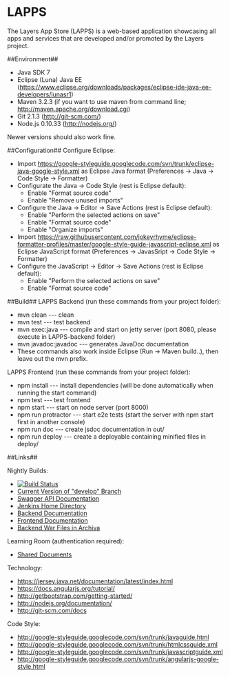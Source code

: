 LAPPS
=====

The Layers App Store (LAPPS) is a web-based application showcasing all apps and services that are developed and/or promoted by the Layers project.

##Environment##
* Java SDK 7
* Eclipse (Luna) Java EE (https://www.eclipse.org/downloads/packages/eclipse-ide-java-ee-developers/lunasr1)
* Maven 3.2.3 (if you want to use maven from command line; http://maven.apache.org/download.cgi)
* Git 2.1.3 (http://git-scm.com/)
* Node.js 0.10.33 (http://nodejs.org/)

Newer versions should also work fine.

##Configuration##
Configure Eclipse:
* Import https://google-styleguide.googlecode.com/svn/trunk/eclipse-java-google-style.xml as Eclipse Java format (Preferences -> Java -> Code Style -> Formatter)
* Configurate the Java -> Code Style (rest is Eclipse default):
  * Enable "Format source code"
  * Enable "Remove unused imports"
* Configure the Java -> Editor -> Save Actions (rest is Eclipse default):
  * Enable "Perform the selected actions on save"
  * Enable "Format source code"
  * Enable "Organize imports"
* Import https://raw.githubusercontent.com/jokeyrhyme/eclipse-formatter-profiles/master/google-style-guide-javascript-eclipse.xml as Eclipse JavaScript format (Preferences -> JavasSript -> Code Style -> Formatter)
* Configure the JavaScript -> Editor -> Save Actions (rest is Eclipse default):
  * Enable "Perform the selected actions on save"
  * Enable "Format source code"

##Build##
LAPPS Backend (run these commands from your project folder):
* mvn clean           --- clean
* mvn test            --- test backend
* mvn exec:java       --- compile and start on jetty server (port 8080, please execute in LAPPS-backend folder)
* mvn javadoc:javadoc --- generates JavaDoc documentation
* These commands also work inside Eclipse (Run -> Maven build..), then leave out the mvn prefix.

LAPPS Frontend (run these commands from your project folder):
* npm install        --- install dependencies (will be done automatically when running the start command)
* npm test           --- test frontend
* npm start          --- start on node server (port 8000)
* npm run protractor --- start e2e tests (start the server with npm start first in another console)  
* npm run doc 		 --- create jsdoc documentation in out/
* npm run deploy	 --- create a deployable containing minified files in deploy/

##Links##

Nightly Builds:
* [![Build Status](http://layers.dbis.rwth-aachen.de/jenkins/job/LAPPS/badge/icon)](http://layers.dbis.rwth-aachen.de/jenkins/job/LAPPS/)
* [Current Version of "develop" Branch](http://buche.informatik.rwth-aachen.de:9080/lapps-0.3-SNAPSHOT/)
* [Swagger API Documentation](http://buche.informatik.rwth-aachen.de:9080/lapps-0.3-SNAPSHOT/swagger-documentation/)
* [Jenkins Home Directory](http://layers.dbis.rwth-aachen.de/jenkins/job/LAPPS/)
* [Backend Documentation](http://layers.dbis.rwth-aachen.de/jenkins/job/LAPPS/de.rwth.dbis.layers.lapps$LAPPS-backend/javadoc/)
* [Frontend Documentation](http://layers.dbis.rwth-aachen.de/jenkins/job/LAPPS/JavaScript_Documentation/)
* [Backend War Files in Archiva](http://role.dbis.rwth-aachen.de:9911/archiva/browse/de.rwth.dbis.layers.lapps)

Learning Room (authentication required):  
* [Shared Documents](https://www3.elearning.rwth-aachen.de/ws14/14ws-29924/collaboration/Lists/SharedDocuments/Forms/AllItems.aspx?RootFolder=%2Fws14%2F14ws-29924%2Fcollaboration%2FLists%2FSharedDocuments%2FLAPPS&FolderCTID=0x0120005A033B78570B2D45A235DFFEE8383BD0&View=%7B31481E6C-CB5F-4BD5-9CC5-643AF904FC96%7D&InitialTabId=Ribbon%2EDocument&VisibilityContext=WSSTabPersistence)

Technology:
* https://jersey.java.net/documentation/latest/index.html
* https://docs.angularjs.org/tutorial/
* http://getbootstrap.com/getting-started/
* http://nodejs.org/documentation/
* http://git-scm.com/docs

Code Style:
* http://google-styleguide.googlecode.com/svn/trunk/javaguide.html
* http://google-styleguide.googlecode.com/svn/trunk/htmlcssguide.xml
* http://google-styleguide.googlecode.com/svn/trunk/javascriptguide.xml
* http://google-styleguide.googlecode.com/svn/trunk/angularjs-google-style.html
